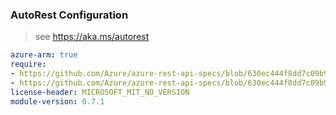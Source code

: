 ### AutoRest Configuration

> see https://aka.ms/autorest

``` yaml
azure-arm: true
require:
- https://github.com/Azure/azure-rest-api-specs/blob/630ec444f8dd7c09b9cdd5fa99951f8a0d1ad41f/specification/synapse/resource-manager/readme.md
- https://github.com/Azure/azure-rest-api-specs/blob/630ec444f8dd7c09b9cdd5fa99951f8a0d1ad41f/specification/synapse/resource-manager/readme.go.md
license-header: MICROSOFT_MIT_NO_VERSION
module-version: 0.7.1

```